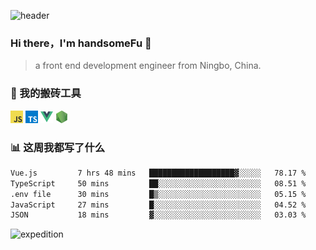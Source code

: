 ![header](https://raw.githubusercontent.com/fzq1998/fzq1998/master/header.png)

### Hi there，I'm handsomeFu 👋

> a front end development engineer from Ningbo, China.

### 🔧 我的搬砖工具
<code><img height="20" src="https://raw.githubusercontent.com/github/explore/80688e429a7d4ef2fca1e82350fe8e3517d3494d/topics/javascript/javascript.png" alt="javascript"></code>
<code><img height="20" src="https://raw.githubusercontent.com/github/explore/80688e429a7d4ef2fca1e82350fe8e3517d3494d/topics/typescript/typescript.png" alt="typescript"></code>
<code><img height="20" src="https://raw.githubusercontent.com/github/explore/80688e429a7d4ef2fca1e82350fe8e3517d3494d/topics/vue/vue.png" alt="vue"></code>
<code><img height="20" src="https://raw.githubusercontent.com/github/explore/80688e429a7d4ef2fca1e82350fe8e3517d3494d/topics/nodejs/nodejs.png" alt="nodejs"></code>



### 📊 这周我都写了什么
<!--START_SECTION:waka-->

```txt
Vue.js         7 hrs 48 mins   ███████████████████▓░░░░░   78.17 %
TypeScript     50 mins         ██░░░░░░░░░░░░░░░░░░░░░░░   08.51 %
.env file      30 mins         █▒░░░░░░░░░░░░░░░░░░░░░░░   05.15 %
JavaScript     27 mins         █░░░░░░░░░░░░░░░░░░░░░░░░   04.52 %
JSON           18 mins         ▓░░░░░░░░░░░░░░░░░░░░░░░░   03.03 %
```

<!--END_SECTION:waka-->


![expedition](https://raw.githubusercontent.com/fzq1998/fzq1998/master/expedition.gif)

